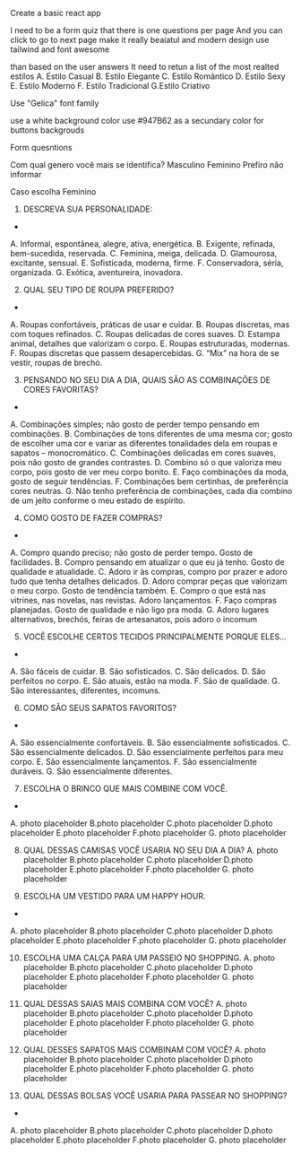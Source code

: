 Create a basic react app

I need to be a form quiz
that there is one questions per page
And you can click to go to next page
make it really beaiatul and modern design
use tailwind and font awesome

than based on the user answers It need to retun a list of the most realted estilos
A. Estilo Casual
B. Estilo Elegante
C. Estilo Romântico
D. Estilo Sexy
E. Estilo Moderno
F. Estilo Tradicional
G.Estilo Criativo

Use "Gelica" font family

use a white background color
use #947B62 as a secundary color for buttons backgrouds

Form quesntions

Com qual genero você mais se identifica?
Masculino
Feminino
Prefiro não informar

Caso escolha Feminino
1. DESCREVA SUA PERSONALIDADE:

*
A. Informal, espontânea, alegre, ativa, energética.
B. Exigente, refinada, bem-sucedida, reservada.
C. Feminina, meiga, delicada.
D. Glamourosa, excitante, sensual.
E. Sofisticada, moderna, firme.
F. Conservadora, séria, organizada.
G. Exótica, aventureira, inovadora.

2. QUAL SEU TIPO DE ROUPA PREFERIDO?
*
A. Roupas confortáveis, práticas de usar e cuidar.
B. Roupas discretas, mas com toques refinados.
C. Roupas delicadas de cores suaves.
D. Estampa animal, detalhes que valorizam o corpo.
E. Roupas estruturadas, modernas.
F. Roupas discretas que passem desapercebidas.
G. “Mix” na hora de se vestir, roupas de brechó.

3. PENSANDO NO SEU DIA A DIA, QUAIS SÃO AS COMBINAÇÕES DE CORES FAVORITAS?
*
A. Combinações simples; não gosto de perder tempo pensando em combinações.
B. Combinações de tons diferentes de uma mesma cor; gosto de escolher uma cor e variar as diferentes tonalidades dela em roupas e sapatos – monocromático.
C. Combinações delicadas em cores suaves, pois não gosto de grandes contrastes.
D. Combino só o que valoriza meu corpo, pois gosto de ver meu corpo bonito.
E. Faço combinações da moda, gosto de seguir tendências.
F. Combinações bem certinhas, de preferência cores neutras.
G. Não tenho preferência de combinações, cada dia combino de um jeito conforme o meu estado de espírito.

4. COMO GOSTO DE FAZER COMPRAS?
*
A. Compro quando preciso; não gosto de perder tempo. Gosto de facilidades.
B. Compro pensando em atualizar o que eu já tenho. Gosto de qualidade e atualidade.
C. Adoro ir às compras, compro por prazer e adoro tudo que tenha detalhes delicados.
D. Adoro comprar peças que valorizam o meu corpo. Gosto de tendência também.
E. Compro o que está nas vitrines, nas novelas, nas revistas. Adoro lançamentos.
F. Faço compras planejadas. Gosto de qualidade e não ligo pra moda.
G. Adoro lugares alternativos, brechós, feiras de artesanatos, pois adoro o incomum

5. VOCÊ ESCOLHE CERTOS TECIDOS PRINCIPALMENTE PORQUE ELES...
*
A. São fáceis de cuidar.
B. São sofisticados.
C. São delicados.
D. São perfeitos no corpo.
E. São atuais, estão na moda.
F. São de qualidade.
G. São interessantes, diferentes, incomuns.

6. COMO SÃO SEUS SAPATOS FAVORITOS?
*
A. São essencialmente confortáveis.
B. São essencialmente sofisticados.
C. São essencialmente delicados.
D. São essencialmente perfeitos para meu corpo.
E. São essencialmente lançamentos.
F. São essencialmente duráveis.
G. São essencialmente diferentes.

7. ESCOLHA O BRINCO QUE MAIS COMBINE COM VOCÊ.
*
A. photo placeholder
B.photo placeholder
C.photo placeholder
D.photo placeholder
E.photo placeholder
F.photo placeholder
G. photo placeholder

8. QUAL DESSAS CAMISAS VOCÊ USARIA NO SEU DIA A DIA?
A. photo placeholder
B.photo placeholder
C.photo placeholder
D.photo placeholder
E.photo placeholder
F.photo placeholder
G. photo placeholder

9. ESCOLHA UM VESTIDO PARA UM HAPPY HOUR.
*
A. photo placeholder
B.photo placeholder
C.photo placeholder
D.photo placeholder
E.photo placeholder
F.photo placeholder
G. photo placeholder

10. ESCOLHA UMA CALÇA PARA UM PASSEIO NO SHOPPING.
A. photo placeholder
B.photo placeholder
C.photo placeholder
D.photo placeholder
E.photo placeholder
F.photo placeholder
G. photo placeholder

11. QUAL DESSAS SAIAS MAIS COMBINA COM VOCÊ?
A. photo placeholder
B.photo placeholder
C.photo placeholder
D.photo placeholder
E.photo placeholder
F.photo placeholder
G. photo placeholder

12. QUAL DESSES SAPATOS MAIS COMBINAM COM VOCÊ?
A. photo placeholder
B.photo placeholder
C.photo placeholder
D.photo placeholder
E.photo placeholder
F.photo placeholder
G. photo placeholder

13. QUAL DESSAS BOLSAS VOCÊ USARIA PARA PASSEAR NO SHOPPING?
*
A. photo placeholder
B.photo placeholder
C.photo placeholder
D.photo placeholder
E.photo placeholder
F.photo placeholder
G. photo placeholder